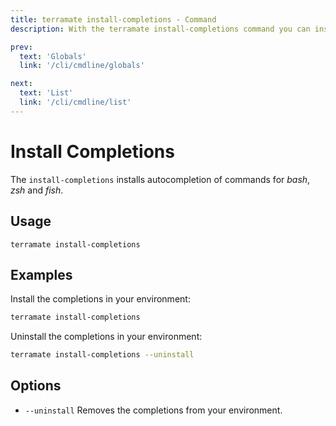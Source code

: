 ```yaml
---
title: terramate install-completions - Command
description: With the terramate install-completions command you can install some handy shell completions for the Terramate CLI.

prev:
  text: 'Globals'
  link: '/cli/cmdline/globals'

next:
  text: 'List'
  link: '/cli/cmdline/list'
---
```


# Install Completions

The `install-completions` installs autocompletion of commands for _bash_, _zsh_ and _fish_.

## Usage

`terramate install-completions`

## Examples

Install the completions in your environment:

```bash
terramate install-completions
```

Uninstall the completions in your environment:

```bash
terramate install-completions --uninstall
```

## Options

- `--uninstall` Removes the completions from your environment.
